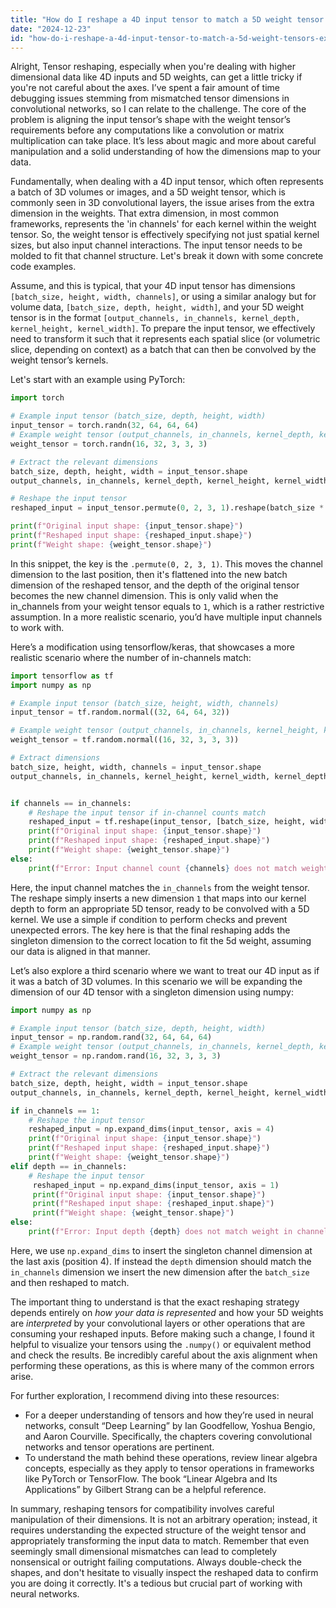 ```yaml
---
title: "How do I reshape a 4D input tensor to match a 5D weight tensor's expected dimensions?"
date: "2024-12-23"
id: "how-do-i-reshape-a-4d-input-tensor-to-match-a-5d-weight-tensors-expected-dimensions"
---
```


Alright,  Tensor reshaping, especially when you're dealing with higher dimensional data like 4D inputs and 5D weights, can get a little tricky if you're not careful about the axes. I’ve spent a fair amount of time debugging issues stemming from mismatched tensor dimensions in convolutional networks, so I can relate to the challenge. The core of the problem is aligning the input tensor’s shape with the weight tensor’s requirements before any computations like a convolution or matrix multiplication can take place. It’s less about magic and more about careful manipulation and a solid understanding of how the dimensions map to your data.

Fundamentally, when dealing with a 4D input tensor, which often represents a batch of 3D volumes or images, and a 5D weight tensor, which is commonly seen in 3D convolutional layers, the issue arises from the extra dimension in the weights. That extra dimension, in most common frameworks, represents the 'in channels' for each kernel within the weight tensor. So, the weight tensor is effectively specifying not just spatial kernel sizes, but also input channel interactions. The input tensor needs to be molded to fit that channel structure. Let's break it down with some concrete code examples.

Assume, and this is typical, that your 4D input tensor has dimensions `[batch_size, height, width, channels]`, or using a similar analogy but for volume data, `[batch_size, depth, height, width]`, and your 5D weight tensor is in the format `[output_channels, in_channels, kernel_depth, kernel_height, kernel_width]`. To prepare the input tensor, we effectively need to transform it such that it represents each spatial slice (or volumetric slice, depending on context) as a batch that can then be convolved by the weight tensor’s kernels.

Let's start with an example using PyTorch:

```python
import torch

# Example input tensor (batch_size, depth, height, width)
input_tensor = torch.randn(32, 64, 64, 64)
# Example weight tensor (output_channels, in_channels, kernel_depth, kernel_height, kernel_width)
weight_tensor = torch.randn(16, 32, 3, 3, 3)

# Extract the relevant dimensions
batch_size, depth, height, width = input_tensor.shape
output_channels, in_channels, kernel_depth, kernel_height, kernel_width = weight_tensor.shape

# Reshape the input tensor
reshaped_input = input_tensor.permute(0, 2, 3, 1).reshape(batch_size * height * width, 1, depth)

print(f"Original input shape: {input_tensor.shape}")
print(f"Reshaped input shape: {reshaped_input.shape}")
print(f"Weight shape: {weight_tensor.shape}")
```

In this snippet, the key is the `.permute(0, 2, 3, 1)`. This moves the channel dimension to the last position, then it's flattened into the new batch dimension of the reshaped tensor, and the depth of the original tensor becomes the new channel dimension. This is only valid when the in_channels from your weight tensor equals to `1`, which is a rather restrictive assumption. In a more realistic scenario, you’d have multiple input channels to work with.

Here’s a modification using tensorflow/keras, that showcases a more realistic scenario where the number of in-channels match:

```python
import tensorflow as tf
import numpy as np

# Example input tensor (batch_size, height, width, channels)
input_tensor = tf.random.normal((32, 64, 64, 32))

# Example weight tensor (output_channels, in_channels, kernel_height, kernel_width, kernel_depth)
weight_tensor = tf.random.normal((16, 32, 3, 3, 3))

# Extract dimensions
batch_size, height, width, channels = input_tensor.shape
output_channels, in_channels, kernel_height, kernel_width, kernel_depth = weight_tensor.shape


if channels == in_channels:
    # Reshape the input tensor if in-channel counts match
    reshaped_input = tf.reshape(input_tensor, [batch_size, height, width, 1, channels])
    print(f"Original input shape: {input_tensor.shape}")
    print(f"Reshaped input shape: {reshaped_input.shape}")
    print(f"Weight shape: {weight_tensor.shape}")
else:
    print(f"Error: Input channel count {channels} does not match weight in channel count {in_channels}")

```

Here, the input channel matches the `in_channels` from the weight tensor. The reshape simply inserts a new dimension `1` that maps into our kernel depth to form an appropriate 5D tensor, ready to be convolved with a 5D kernel. We use a simple if condition to perform checks and prevent unexpected errors. The key here is that the final reshaping adds the singleton dimension to the correct location to fit the 5d weight, assuming our data is aligned in that manner.

Let’s also explore a third scenario where we want to treat our 4D input as if it was a batch of 3D volumes. In this scenario we will be expanding the dimension of our 4D tensor with a singleton dimension using numpy:

```python
import numpy as np

# Example input tensor (batch_size, depth, height, width)
input_tensor = np.random.rand(32, 64, 64, 64)
# Example weight tensor (output_channels, in_channels, kernel_depth, kernel_height, kernel_width)
weight_tensor = np.random.rand(16, 32, 3, 3, 3)

# Extract the relevant dimensions
batch_size, depth, height, width = input_tensor.shape
output_channels, in_channels, kernel_depth, kernel_height, kernel_width = weight_tensor.shape

if in_channels == 1:
    # Reshape the input tensor
    reshaped_input = np.expand_dims(input_tensor, axis = 4)
    print(f"Original input shape: {input_tensor.shape}")
    print(f"Reshaped input shape: {reshaped_input.shape}")
    print(f"Weight shape: {weight_tensor.shape}")
elif depth == in_channels:
    # Reshape the input tensor
     reshaped_input = np.expand_dims(input_tensor, axis = 1)
     print(f"Original input shape: {input_tensor.shape}")
     print(f"Reshaped input shape: {reshaped_input.shape}")
     print(f"Weight shape: {weight_tensor.shape}")
else:
    print(f"Error: Input depth {depth} does not match weight in channel count {in_channels}, also in_channels should equal 1")
```

Here, we use `np.expand_dims` to insert the singleton channel dimension at the last axis (position 4). If instead the `depth` dimension should match the `in_channels` dimension we insert the new dimension after the `batch_size` and then reshaped to match.

The important thing to understand is that the exact reshaping strategy depends entirely on *how your data is represented* and how your 5D weights are *interpreted* by your convolutional layers or other operations that are consuming your reshaped inputs. Before making such a change, I found it helpful to visualize your tensors using the `.numpy()` or equivalent method and check the results. Be incredibly careful about the axis alignment when performing these operations, as this is where many of the common errors arise.

For further exploration, I recommend diving into these resources:
*   For a deeper understanding of tensors and how they’re used in neural networks, consult “Deep Learning” by Ian Goodfellow, Yoshua Bengio, and Aaron Courville. Specifically, the chapters covering convolutional networks and tensor operations are pertinent.
*   To understand the math behind these operations, review linear algebra concepts, especially as they apply to tensor operations in frameworks like PyTorch or TensorFlow. The book “Linear Algebra and Its Applications” by Gilbert Strang can be a helpful reference.

In summary, reshaping tensors for compatibility involves careful manipulation of their dimensions. It is not an arbitrary operation; instead, it requires understanding the expected structure of the weight tensor and appropriately transforming the input data to match. Remember that even seemingly small dimensional mismatches can lead to completely nonsensical or outright failing computations. Always double-check the shapes, and don't hesitate to visually inspect the reshaped data to confirm you are doing it correctly. It's a tedious but crucial part of working with neural networks.
